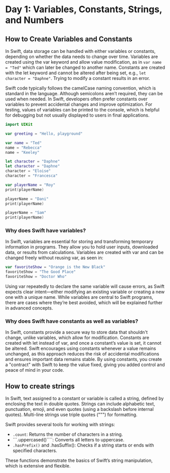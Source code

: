 # Day 1:  Variables, Constants, Strings, and Numbers

## How to Create Variables and Constants


In Swift, data storage can be handled with either variables or constants, depending on whether the data needs to change over time. Variables are created using the var keyword and allow value modification, as in ```var name = "Ted"``` which can later be changed to another name. Constants are created with the let keyword and cannot be altered after being set, e.g., ```let character = "Daphne"```. Trying to modify a constant results in an error.

Swift code typically follows the camelCase naming convention, which is standard in the language. Although semicolons aren’t required, they can be used when needed. In Swift, developers often prefer constants over variables to prevent accidental changes and improve optimization. For testing, values of variables can be printed to the console, which is helpful for debugging but not usually displayed to users in final applications.

```swift
import UIKit

var greeting = "Hello, playground"

var name = "Ted"
name = "Rebecca"
name = "Keeley"

let character = "Daphne"
let character = "Daphne"
character = "Eloise"
character = "Francesca"

var playerName = "Roy"
print(playerName)

playerName = "Dani"
print(playerName)

playerName = "Sam"
print(playerName)
```

### Why does Swift have variables?

In Swift, variables are essential for storing and transforming temporary information in programs. They allow you to hold user inputs, downloaded data, or results from calculations. Variables are created with var and can be changed freely without reusing var, as seen in:

```swift
var favoriteShow = "Orange is the New Black"
favoriteShow = "The Good Place"
favoriteShow = "Doctor Who"
```

Using var repeatedly to declare the same variable will cause errors, as Swift expects clear intent—either modifying an existing variable or creating a new one with a unique name. While variables are central to Swift programs, there are cases where they’re best avoided, which will be explained further in advanced concepts.

### Why does Swift have constants as well as variables?

In Swift, constants provide a secure way to store data that shouldn't change, unlike variables, which allow for modification. Constants are created with let instead of var, and once a constant’s value is set, it cannot be altered. Swift encourages using constants whenever a value remains unchanged, as this approach reduces the risk of accidental modifications and ensures important data remains stable. By using constants, you create a "contract" with Swift to keep the value fixed, giving you added control and peace of mind in your code.

## How to create strings

In Swift, text assigned to a constant or variable is called a string, defined by enclosing the text in double quotes. Strings can include alphabetic text, punctuation, emoji, and even quotes (using a backslash before internal quotes). Multi-line strings use triple quotes (""") for formatting.

Swift provides several tools for working with strings:

- ```.count```: Returns the number of characters in a string.
- ```.uppercased()````: Converts all letters to uppercase.
- ```.hasPrefix()``` and .hasSuffix(): Checks if a string starts or ends with specified characters.

These functions demonstrate the basics of Swift’s string manipulation, which is extensive and flexible.
